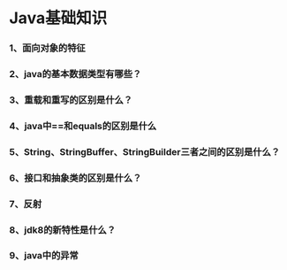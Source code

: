 # Java基础知识

### 1、面向对象的特征

### 2、java的基本数据类型有哪些？

### 3、重载和重写的区别是什么？

### 4、java中==和equals的区别是什么

### 5、String、StringBuffer、StringBuilder三者之间的区别是什么？

### 6、接口和抽象类的区别是什么？

### 7、反射

### 8、jdk8的新特性是什么？

### 9、java中的异常